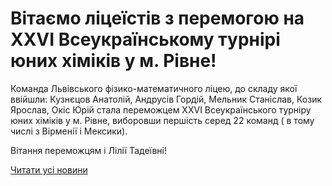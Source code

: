 # Вітаємо ліцеїстів з перемогою на XXVI Всеукраїнському турнірі юних хіміків у м. Рівне!

Команда Львівського фізико-математичного ліцею,
до складу якої ввійшли: Кузнєцов Анатолій, Андрусів Гордій, Мельник Станіслав, Козик Ярослав, Окіс Юрій
стала переможцем XXVI Всеукраїнського турніру юних хіміків у м. Рівне, виборовши першість серед 22 команд ( в тому числі з Вірменії і Мексики).

Вітання переможцям і Лілії Тадеївні!

[Читати усі новини](/news)

